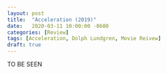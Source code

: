 ```yaml
---
layout: post
title:  "Acceleration (2019)"
date:   2020-03-11 10:00:00 -0600
categories: [Review]
tags: [Acceleration, Dolph Lundgren, Movie Reivew]
draft: true
---
```


TO BE SEEN
